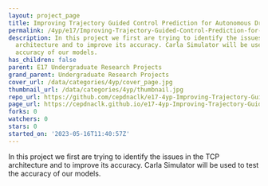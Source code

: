 ```yaml
---
layout: project_page
title: Improving Trajectory Guided Control Prediction for Autonomous Driving
permalink: /4yp/e17/Improving-Trajectory-Guided-Control-Prediction-for-Autonomous-Driving/
description: In this project we first are trying to identify the issues in the TCP
  architecture and to improve its accuracy. Carla Simulator will be used to test the
  accuracy of our models.
has_children: false
parent: E17 Undergraduate Research Projects
grand_parent: Undergraduate Research Projects
cover_url: /data/categories/4yp/cover_page.jpg
thumbnail_url: /data/categories/4yp/thumbnail.jpg
repo_url: https://github.com/cepdnaclk/e17-4yp-Improving-Trajectory-Guided-Control-Prediction-for-Autonomous-Driving
page_url: https://cepdnaclk.github.io/e17-4yp-Improving-Trajectory-Guided-Control-Prediction-for-Autonomous-Driving
forks: 0
watchers: 0
stars: 0
started_on: '2023-05-16T11:40:57Z'
---
```


In this project we first are trying to identify the issues in the TCP architecture and to improve its accuracy. Carla Simulator will be used to test the accuracy of our models.